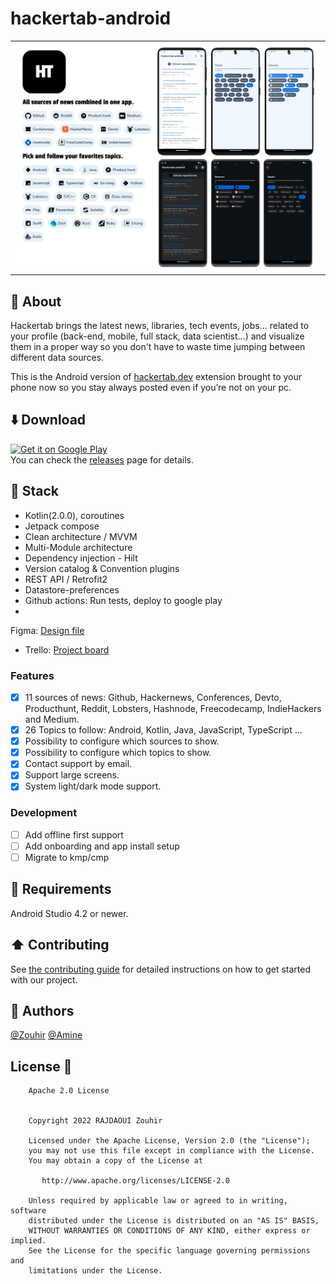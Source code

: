 # hackertab-android

<table align="center">
<tr>
<td>
<img src="./imgs/preview.png" alt="Preview image" /> 
</td>
</tr>
</table>

## 📝 About

Hackertab brings the latest news, libraries, tech events, jobs... related to your profile (back-end,
mobile, full stack, data scientist...) and visualize them in a proper way so you don't have to waste
time jumping between different data sources.

This is the Android version of [hackertab.dev](https://hackertab.dev) extension brought to your
phone now so you stay always posted even if you’re not on your pc.

## ⬇️ Download

[<img src="https://play.google.com/intl/en_us/badges/images/generic/en-play-badge.png" alt="Get it on Google Play" height="90"/>](https://play.google.com/store/apps/details?id=com.zrcoding.hackertab)<br>
You can check the [releases](https://github.com/zouhir96/hackertab-android/releases/latest) page for details.

## 🔨 Stack

- Kotlin(2.0.0), coroutines
- Jetpack compose
- Clean architecture / MVVM
- Multi-Module architecture
- Dependency injection - Hilt
- Version catalog & Convention plugins
- REST API / Retrofit2
- Datastore-preferences
- Github actions: Run tests, deploy to google play
-
Figma: [Design file](https://www.figma.com/file/IMFz1yU7jLCIQL1ZM0X8t7/Hackertab?type=design&node-id=0-1&mode=design&t=7yYklSUnlheLkOaN-0)
- Trello: [Project board](https://trello.com/b/OaxWzI96/hackertab)

### Features

- [x] 11 sources of news: Github, Hackernews, Conferences, Devto, Producthunt, Reddit, Lobsters,
  Hashnode, Freecodecamp, IndieHackers and Medium.
- [x] 26 Topics to follow: Android, Kotlin, Java, JavaScript, TypeScript ...
- [x] Possibility to configure which sources to show.
- [x] Possibility to configure which topics to show.
- [x] Contact support by email.
- [x] Support large screens.
- [x] System light/dark mode support.

### Development

- [ ] Add offline first support
- [ ] Add onboarding and app install setup
- [ ] Migrate to kmp/cmp

## 🧩 Requirements

Android Studio 4.2 or newer.

## ⬆️ Contributing

See [the contributing guide](CONTRIBUTING.md) for detailed instructions on how to get started with
our project.

## 🔗 Authors

[@Zouhir](https://rajdaoui-zouhir.vercel.app)
[@Amine](https://twitter.com/aminekarimii)

## License 🔖

```
    Apache 2.0 License


    Copyright 2022 RAJDAOUI Zouhir

    Licensed under the Apache License, Version 2.0 (the "License");
    you may not use this file except in compliance with the License.
    You may obtain a copy of the License at

       http://www.apache.org/licenses/LICENSE-2.0

    Unless required by applicable law or agreed to in writing, software
    distributed under the License is distributed on an "AS IS" BASIS,
    WITHOUT WARRANTIES OR CONDITIONS OF ANY KIND, either express or implied.
    See the License for the specific language governing permissions and
    limitations under the License.

```
